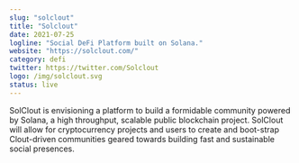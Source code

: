 ```yaml
---
slug: "solclout"
title: "Solclout"
date: 2021-07-25
logline: "Social DeFi Platform built on Solana."
website: "https://solclout.com/"
category: defi 
twitter: https://twitter.com/Solclout
logo: /img/solclout.svg
status: live
---
```


SolClout is envisioning a platform to build a formidable community powered by Solana, a high throughput, scalable public blockchain project. SolClout will allow for cryptocurrency projects and users to create and boot-strap Clout-driven communities geared towards building fast and sustainable social presences.